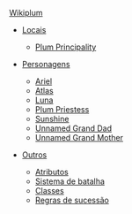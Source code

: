 [Wikiplum]()

- [Locais]()
    - [Plum Principality](locais/plum-principality.md)

- [Personagens]()
    - [Ariel](personagens/ariel.md)
    - [Atlas](personagens/atlas.md)
    - [Luna](personagens/luna.md)
    - [Plum Priestess](personagens/plum-priestess.md)
    - [Sunshine](personagens/sunshine.md)
    - [Unnamed Grand Dad](personagens/unnamed-grand-dad.md)
    - [Unnamed Grand Mother](personagens/unnamed-grand-mother.md)
  
- [Outros]()
    - [Atributos](misc/atributos.md)
    - [Sistema de batalha](misc/sistema-de-batalha.md)
    - [Classes](misc/classes.md)
    - [Regras de sucessão](misc/regras-de-sucessao.md)
